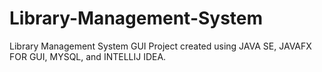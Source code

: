 # Library-Management-System
Library Management System GUI Project created using JAVA SE, JAVAFX FOR GUI, MYSQL, and INTELLIJ IDEA.
